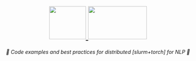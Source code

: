 <h1 align="center">
    <a href="https://slurm.schedmd.com/quickstart.html">
    <img src="https://upload.wikimedia.org/wikipedia/commons/3/3a/Slurm_logo.svg" width="100" height="90">
    </a>
    <a href="https://pytorch.org/tutorials/beginner/dist_overview.html">
    <img src="https://heidloff.net/assets/img/2023/09/python-pytorch.png" width="160" height="90">
    </a>
</h1>



<p align="center">
  <i align="center">🚀 Code examples and best practices for distributed [slurm+torch] for NLP 🚀</i>
</p>
